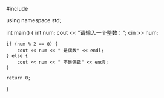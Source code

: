 #include <iostream>

using namespace std;

int main() {
    int num;
    cout << "请输入一个整数：";
    cin >> num;

    if (num % 2 == 0) {
        cout << num << " 是偶数" << endl;
    } else {
        cout << num << " 不是偶数" << endl;
    }

    return 0;
}
